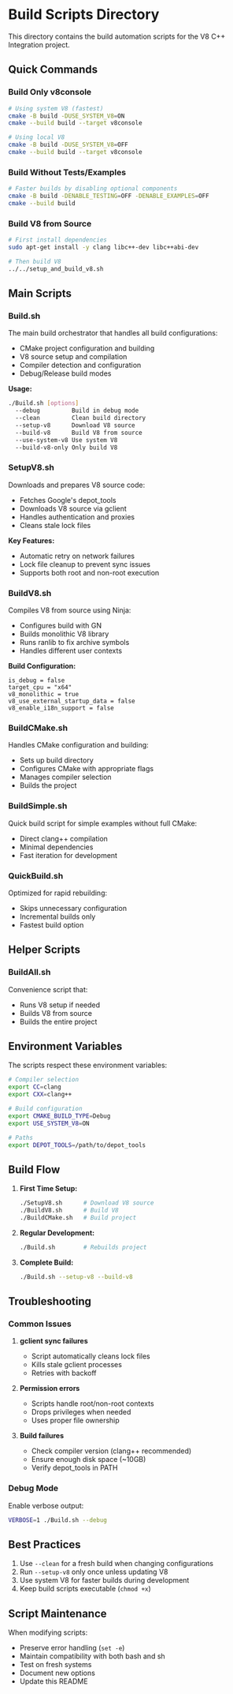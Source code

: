 # Build Scripts Directory

This directory contains the build automation scripts for the V8 C++ Integration project.

## Quick Commands

### Build Only v8console
```bash
# Using system V8 (fastest)
cmake -B build -DUSE_SYSTEM_V8=ON
cmake --build build --target v8console

# Using local V8
cmake -B build -DUSE_SYSTEM_V8=OFF
cmake --build build --target v8console
```

### Build Without Tests/Examples
```bash
# Faster builds by disabling optional components
cmake -B build -DENABLE_TESTING=OFF -DENABLE_EXAMPLES=OFF
cmake --build build
```

### Build V8 from Source
```bash
# First install dependencies
sudo apt-get install -y clang libc++-dev libc++abi-dev

# Then build V8
../../setup_and_build_v8.sh
```

## Main Scripts

### Build.sh
The main build orchestrator that handles all build configurations:
- CMake project configuration and building
- V8 source setup and compilation
- Compiler detection and configuration
- Debug/Release build modes

**Usage:**
```bash
./Build.sh [options]
  --debug         Build in debug mode
  --clean         Clean build directory
  --setup-v8      Download V8 source
  --build-v8      Build V8 from source
  --use-system-v8 Use system V8
  --build-v8-only Only build V8
```

### SetupV8.sh
Downloads and prepares V8 source code:
- Fetches Google's depot_tools
- Downloads V8 source via gclient
- Handles authentication and proxies
- Cleans stale lock files

**Key Features:**
- Automatic retry on network failures
- Lock file cleanup to prevent sync issues
- Supports both root and non-root execution

### BuildV8.sh
Compiles V8 from source using Ninja:
- Configures build with GN
- Builds monolithic V8 library
- Runs ranlib to fix archive symbols
- Handles different user contexts

**Build Configuration:**
```
is_debug = false
target_cpu = "x64"
v8_monolithic = true
v8_use_external_startup_data = false
v8_enable_i18n_support = false
```

### BuildCMake.sh
Handles CMake configuration and building:
- Sets up build directory
- Configures CMake with appropriate flags
- Manages compiler selection
- Builds the project

### BuildSimple.sh
Quick build script for simple examples without full CMake:
- Direct clang++ compilation
- Minimal dependencies
- Fast iteration for development

### QuickBuild.sh
Optimized for rapid rebuilding:
- Skips unnecessary configuration
- Incremental builds only
- Fastest build option

## Helper Scripts

### BuildAll.sh
Convenience script that:
- Runs V8 setup if needed
- Builds V8 from source
- Builds the entire project

## Environment Variables

The scripts respect these environment variables:

```bash
# Compiler selection
export CC=clang
export CXX=clang++

# Build configuration
export CMAKE_BUILD_TYPE=Debug
export USE_SYSTEM_V8=ON

# Paths
export DEPOT_TOOLS=/path/to/depot_tools
```

## Build Flow

1. **First Time Setup:**
   ```bash
   ./SetupV8.sh      # Download V8 source
   ./BuildV8.sh      # Build V8
   ./BuildCMake.sh   # Build project
   ```

2. **Regular Development:**
   ```bash
   ./Build.sh        # Rebuilds project
   ```

3. **Complete Build:**
   ```bash
   ./Build.sh --setup-v8 --build-v8
   ```

## Troubleshooting

### Common Issues

1. **gclient sync failures**
   - Script automatically cleans lock files
   - Kills stale gclient processes
   - Retries with backoff

2. **Permission errors**
   - Scripts handle root/non-root contexts
   - Drops privileges when needed
   - Uses proper file ownership

3. **Build failures**
   - Check compiler version (clang++ recommended)
   - Ensure enough disk space (~10GB)
   - Verify depot_tools in PATH

### Debug Mode

Enable verbose output:
```bash
VERBOSE=1 ./Build.sh --debug
```

## Best Practices

1. Use `--clean` for a fresh build when changing configurations
2. Run `--setup-v8` only once unless updating V8
3. Use system V8 for faster builds during development
4. Keep build scripts executable (`chmod +x`)

## Script Maintenance

When modifying scripts:
- Preserve error handling (`set -e`)
- Maintain compatibility with both bash and sh
- Test on fresh systems
- Document new options
- Update this README